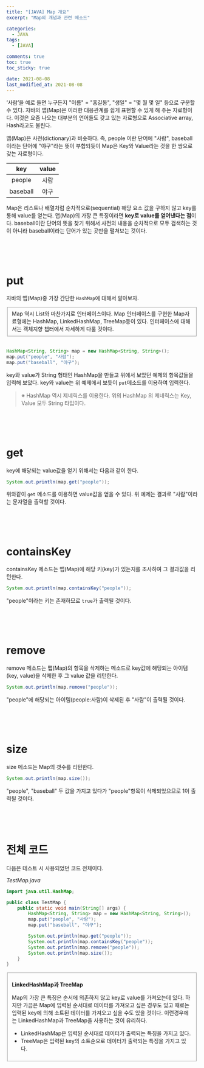 ```yaml
---
title: "[JAVA] Map 개요"
excerpt: "Map의 개념과 관련 메소드"

categories:
  - JAVA
tags:
  - [JAVA]

comments: true
toc: true
toc_sticky: true

date: 2021-08-08
last_modified_at: 2021-08-08
---
```


‘사람’을 예로 들면 누구든지 "이름" = "홍길동", "생일" = "몇 월 몇 일" 등으로 구분할 수 있다. 자바의 맵(Map)은 이러한 대응관계를 쉽게 표현할 수 있게 해 주는 자료형이다. 이것은 요즘 나오는 대부분의 언어들도 갖고 있는 자료형으로 Associative array, Hash라고도 불린다.

맵(Map)은 사전(dictionary)과 비슷하다. 즉, people 이란 단어에 "사람", baseball 이라는 단어에 "야구"라는 뜻이 부합되듯이 Map은 Key와 Value라는 것을 한 쌍으로 갖는 자료형이다.

|key|	value|
|:---: |:---: |
|people|사람|
|baseball|야구|


Map은 리스트나 배열처럼 순차적으로(sequential) 해당 요소 값을 구하지 않고 key를 통해 value를 얻는다. 맵(Map)의 가장 큰 특징이라면 **key로 value를 얻어낸다는 점**이다. baseball이란 단어의 뜻을 찾기 위해서 사전의 내용을 순차적으로 모두 검색하는 것이 아니라 baseball이라는 단어가 있는 곳만을 펼쳐보는 것이다.

<br><br><br>

# put

자바의 맵(Map)중 가장 간단한 `HashMap`에 대해서 알아보자.

<fieldset>
Map 역시 List와 마찬가지로 인터페이스이다. Map 인터페이스를 구현한 Map자료형에는 HashMap, LinkedHashMap, TreeMap등이 있다. 인터페이스에 대해서는 객체지향 챕터에서 자세하게 다룰 것이다.
</fieldset>

<br>

```java
HashMap<String, String> map = new HashMap<String, String>();
map.put("people", "사람");
map.put("baseball", "야구");
```

key와 value가 String 형태인 HashMap을 만들고 위에서 보았던 예제의 항목값들을 입력해 보았다. key와 value는 위 예제에서 보듯이 `put`메소드를 이용하여 입력한다.

> ※ HashMap 역시 제네릭스를 이용한다. 위의 HashMap 의 제네릭스는 Key, Value 모두 String 타입이다.

<br><br><br>

# get

key에 해당되는 value값을 얻기 위해서는 다음과 같이 한다.

```java
System.out.println(map.get("people"));
```

위와같이 `get` 메소드를 이용하면 value값을 얻을 수 있다. 위 예제는 결과로 "사람"이라는 문자열을 출력할 것이다.

<br><br><br>

# containsKey

containsKey 메소드는 맵(Map)에 해당 키(key)가 있는지를 조사하여 그 결과값을 리턴한다.

```java
System.out.println(map.containsKey("people"));
```

"people"이라는 키는 존재하므로 `true`가 출력될 것이다.

<br><br><br>

# remove

remove 메소드는 맵(Map)의 항목을 삭제하는 메소드로 key값에 해당되는 아이템(key, value)을 삭제한 후 그 value 값을 리턴한다.

```java
System.out.println(map.remove("people"));
```

"people"에 해당되는 아이템(people:사람)이 삭제된 후 "사람"이 출력될 것이다.

<br><br><br>

# size

size 메소드는 Map의 갯수를 리턴한다.


```java
System.out.println(map.size());
```

"people", "baseball" 두 값을 가지고 있다가 "people"항목이 삭제되었으므로 1이 출력될 것이다.

<br><br><br>


# 전체 코드

다음은 테스트 시 사용되었던 코드 전체이다.

*TestMap.java*


```java
import java.util.HashMap;

public class TestMap {
    public static void main(String[] args) {
        HashMap<String, String> map = new HashMap<String, String>();
        map.put("people", "사람");
        map.put("baseball", "야구");

        System.out.println(map.get("people"));
        System.out.println(map.containsKey("people"));
        System.out.println(map.remove("people"));
        System.out.println(map.size());
    }
}
```

<fieldset>

**LinkedHashMap과 TreeMap**

Map의 가장 큰 특징은 순서에 의존하지 않고 key로 value를 가져오는데 있다. 하지만 가끔은 Map에 입력된 순서대로 데이터를 가져오고 싶은 경우도 있고 때로는 입력된 key에 의해 소트된 데이터를 가져오고 싶을 수도 있을 것이다. 이런경우에는 LinkedHashMap과 TreeMap을 사용하는 것이 유리하다.

- LinkedHashMap은 입력된 순서대로 데이터가 출력되는 특징을 가지고 있다.
- TreeMap은 입력된 key의 소트순으로 데이터가 출력되는 특징을 가지고 있다.

</fieldset>